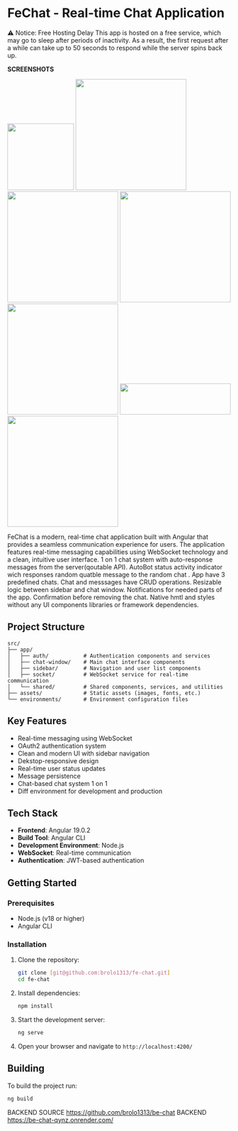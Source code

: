 # FeChat - Real-time Chat Application

⚠️ Notice: Free Hosting Delay
This app is hosted on a free service, which may go to sleep after periods of inactivity.
As a result, the first request after a while can take up to 50 seconds to respond while the server spins back up.

**SCREENSHOTS**

<img src="https://github.com/user-attachments/assets/c1a364a0-6d30-47b9-bf0e-8171f0a7c1d0" width="150"/>
<img src="https://github.com/user-attachments/assets/16caec08-a962-46bf-b16d-6671280ab61b" width="250"/>
<img src="https://github.com/user-attachments/assets/6255cf27-7fe3-491e-8d33-00454766b546" width="250"/>
<img src="https://github.com/user-attachments/assets/a765b5e0-3028-485e-8d44-81c668c56573" width="250"/>
<img src="https://github.com/user-attachments/assets/f02932e7-bbd6-485e-9093-fccb10f0e261" width="250"/>
<img src="https://github.com/user-attachments/assets/40c9bf9f-2f40-4b43-9a0d-3baa3357d245" width="250" height="70"/>
<img src="https://github.com/user-attachments/assets/29d75d7f-88c4-41ab-b416-1fa6eeee7d3d" width="250"/>


FeChat is a modern, real-time chat application built with Angular that provides a seamless communication experience for users. The application features real-time messaging capabilities using WebSocket technology and a clean, intuitive user interface.
1 on 1 chat system with auto-response messages from the server(qoutable API). AutoBot status activity indicator wich responses random quatble message to the random chat .
App have 3 predefined chats.
Chat and messsages have CRUD operations.
Resizable logic between sidebar and chat window.
Notifications for needed parts of the app.
Confirmation before removing the chat.
Native hmtl and styles without any UI components libraries or framework dependencies.

## Project Structure

```
src/
├── app/
│   ├── auth/           # Authentication components and services
│   ├── chat-window/    # Main chat interface components
│   ├── sidebar/        # Navigation and user list components
│   ├── socket/         # WebSocket service for real-time communication
│   └── shared/         # Shared components, services, and utilities
├── assets/             # Static assets (images, fonts, etc.)
└── environments/       # Environment configuration files
```

## Key Features

- Real-time messaging using WebSocket
- OAuth2 authentication system
- Clean and modern UI with sidebar navigation
- Dekstop-responsive design
- Real-time user status updates
- Message persistence
- Chat-based chat system 1 on 1 
- Diff environment for development and production

## Tech Stack

- **Frontend**: Angular 19.0.2
- **Build Tool**: Angular CLI
- **Development Environment**: Node.js
- **WebSocket**: Real-time communication
- **Authentication**: JWT-based authentication

## Getting Started

### Prerequisites

- Node.js (v18 or higher)
- Angular CLI

### Installation

1. Clone the repository:
   ```bash
   git clone [git@github.com:brolo1313/fe-chat.git]
   cd fe-chat
   ```

2. Install dependencies:
   ```bash
   npm install
   ```

3. Start the development server:
   ```bash
   ng serve
   ```

4. Open your browser and navigate to `http://localhost:4200/`

## Building

To build the project run:

```bash
ng build
```

BACKEND SOURCE https://github.com/brolo1313/be-chat
BACKEND https://be-chat-qynz.onrender.com/
